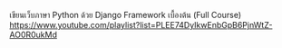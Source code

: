 เขียนเว็บภาษา Python ด้วย Django Framework เบื้องต้น (Full Course)  
https://www.youtube.com/playlist?list=PLEE74DyIkwEnbGpB6PjnWtZ-AO0R0ukMd

